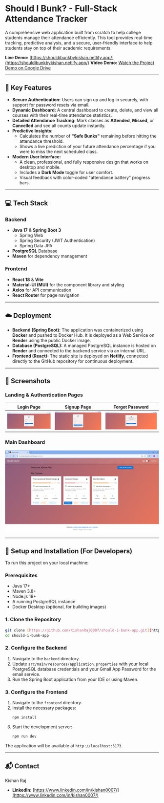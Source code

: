 # Should I Bunk? - Full-Stack Attendance Tracker

A comprehensive web application built from scratch to help college students manage their attendance efficiently. This tool provides real-time tracking, predictive analysis, and a secure, user-friendly interface to help students stay on top of their academic requirements.

**Live Demo:** [https://shouldibunkbykishan.netlify.app/](https://shouldibunkbykishan.netlify.app/)
**Video Demo:** [Watch the Project Demo on Google Drive](https://drive.google.com/file/d/1-jLUiEgQEOQjPKXq6MbBs0cGQgExrRp7/view?usp=sharing)

---

## 🚀 Key Features

- **Secure Authentication:** Users can sign up and log in securely, with support for password resets via email.
- **Dynamic Dashboard:** A central dashboard to create, delete, and view all courses with their real-time attendance statistics.
- **Detailed Attendance Tracking:** Mark classes as **Attended**, **Missed**, or **Cancelled** and see all counts update instantly.
- **Predictive Insights:**
    - Calculates the number of **"Safe Bunks"** remaining before hitting the attendance threshold.
    - Shows a live prediction of your future attendance percentage if you were to miss the next scheduled class.
- **Modern User Interface:**
    - A clean, professional, and fully responsive design that works on desktop and mobile.
    - Includes a **Dark Mode** toggle for user comfort.
    - Visual feedback with color-coded "attendance battery" progress bars.

---

## 💻 Tech Stack

### Backend
* **Java 17** & **Spring Boot 3**
    * Spring Web
    * Spring Security (JWT Authentication)
    * Spring Data JPA
* **PostgreSQL** Database
* **Maven** for dependency management

### Frontend
* **React 18** & **Vite**
* **Material-UI (MUI)** for the component library and styling
* **Axios** for API communication
* **React Router** for page navigation

---

## ☁️ Deployment

- **Backend (Spring Boot):** The application was containerized using **Docker** and pushed to Docker Hub. It is deployed as a Web Service on **Render** using the public Docker image.
- **Database (PostgreSQL):** A managed PostgreSQL instance is hosted on **Render** and connected to the backend service via an internal URL.
- **Frontend (React):** The static site is deployed on **Netlify**, connected directly to the GitHub repository for continuous deployment.

---

## 📸 Screenshots

### Landing & Authentication Pages

| Login Page | Signup Page | Forgot Password |
|:----------:|:-----------:|:----------------:|
| ![Login](frontend/src/assets/Signin.png) | ![Register](frontend/src/assets/Signup.png) | ![Forgot Password](frontend/src/assets/Forgot.png) |

### Main Dashboard

![Dashboard](frontend/src/assets/Dashboard.png)


---

## 🔧 Setup and Installation (For Developers)

To run this project on your local machine:

### Prerequisites
* Java 17+
* Maven 3.8+
* Node.js 18+
* A running PostgreSQL instance
* Docker Desktop (optional, for building images)

### 1. Clone the Repository
```bash
git clone [https://github.com/KishanRaj0007/should-i-bunk-app.git](https://github.com/KishanRaj0007/should-i-bunk-app.git)
cd should-i-bunk-app
```
### 2. Configure the Backend
1.  Navigate to the `backend` directory.
2.  Update `src/main/resources/application.properties` with your local PostgreSQL database credentials and your Gmail App Password for the email service.
3.  Run the Spring Boot application from your IDE or using Maven.

### 3. Configure the Frontend
1.  Navigate to the `frontend` directory.
2.  Install the necessary packages:
    ```bash
    npm install
    ```
3.  Start the development server:
    ```bash
    npm run dev
    ```
The application will be available at `http://localhost:5173`.

---

## 📬 Contact

Kishan Raj

* **LinkedIn:** [https://www.linkedin.com/in/kishan0007/](https://www.linkedin.com/in/kishan0007/)